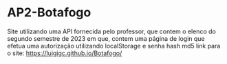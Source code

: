 # AP2-Botafogo



Site utilizando uma API fornecida pelo professor, que contem o elenco do segundo semestre de 2023 em que, contem uma página de login que efetua uma autorização utilizando localStorage e senha hash md5 link para o site: https://luigigc.github.io/Botafogo/
